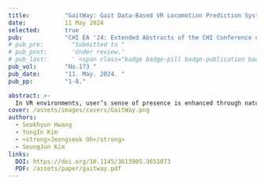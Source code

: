 ```yaml
---
title:          "GaitWay: Gait Data-Based VR Locomotion Prediction System Robust to Visual Distraction"
date:           11 May 2024
selected:       true
pub:            "CHI EA '24: Extended Abstracts of the CHI Conference on Human Factors in Computing Systems"
# pub_pre:        "Submitted to "
# pub_post:       'Under review.'
# pub_last:       ' <span class="badge badge-pill badge-publication badge-success">1<sup>st</sup> author</span>'
pub_vol:        "No.173 "
pub_date:       "11. May. 2024. "
pub_pp:         "1-8."

abstract: >-
  In VR environments, user’s sense of presence is enhanced through natural locomotion. Redirected Walking (RDW) technology can provide a wider walking area by manipulating the trajectory of the user. Considering that the user’s future position enables a broader application of RDW, research has utilized gaze data combined with past positions to reduce prediction errors. However, in VR content that are replete with creatures and decorations, gaze dispersion may deteriorate the data quality. Thus, we propose an alternative system that utilizes gait data, GaitWay, which correlates directly to user locomotion. This study involved 11 participants navigating a visually distracting three-tiered VR environment while performing designated tasks. We employed a long short-term memory network for GaitWay to forecast positions two seconds ahead and evaluated the prediction accuracy. The findings demonstrated that incorporating gaze data significantly increased errors in highly-distracted settings, whereas GaitWay consistently reduced errors, regardless of the environmental complexity.
cover: /assets/images/covers/GaitWay.png
authors:
  - Seokhyun Hwang
  - YongIn Kim
  - <strong>Jeongseok Oh</strong>
  - SeungJun Kim
links:
  DOI: https://doi.org/10.1145/3613905.3651073
  PDF: /assets/paper/gaitway.pdf
---
```

